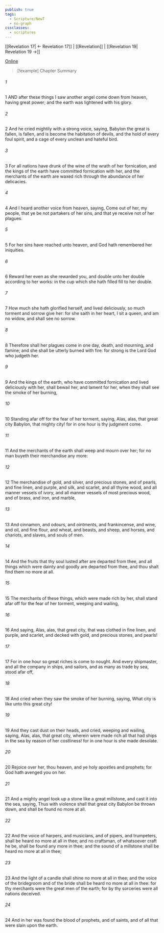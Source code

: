 ```yaml
---
publish: true
tags:
  - Scripture/NewT
  - no-graph
cssclasses:
  - scriptures
---
```

[[Revelation 17| ← Revelation 17]] | [[Revelation]] | [[Revelation 19| Revelation 19 →]]

[Online](https://churchofjesuschrist.org/study/scriptures/nt/rev/18?lang=eng)

>[!example] Chapter Summary
>
###### 1
1 AND after these things I saw another angel come down from heaven, having great power; and the earth was lightened with his glory.
###### 2
2 And he cried mightily with a strong voice, saying, Babylon the great is fallen, is fallen, and is become the habitation of devils, and the hold of every foul spirit, and a cage of every unclean and hateful bird.
###### 3
3 For all nations have drunk of the wine of the wrath of her fornication, and the kings of the earth have committed fornication with her, and the merchants of the earth are waxed rich through the abundance of her delicacies.
###### 4
4 And I heard another voice from heaven, saying, Come out of her, my people, that ye be not partakers of her sins, and that ye receive not of her plagues.
###### 5
5 For her sins have reached unto heaven, and God hath remembered her iniquities.
###### 6
6 Reward her even as she rewarded you, and double unto her double according to her works: in the cup which she hath filled fill to her double.
###### 7
7 How much she hath glorified herself, and lived deliciously, so much torment and sorrow give her: for she saith in her heart, I sit a queen, and am no widow, and shall see no sorrow.
###### 8
8 Therefore shall her plagues come in one day, death, and mourning, and famine; and she shall be utterly burned with fire: for strong is the Lord God who judgeth her.
###### 9
9 And the kings of the earth, who have committed fornication and lived deliciously with her, shall bewail her, and lament for her, when they shall see the smoke of her burning,
###### 10
10 Standing afar off for the fear of her torment, saying, Alas, alas, that great city Babylon, that mighty city! for in one hour is thy judgment come.
###### 11
11 And the merchants of the earth shall weep and mourn over her; for no man buyeth their merchandise any more:
###### 12
12 The merchandise of gold, and silver, and precious stones, and of pearls, and fine linen, and purple, and silk, and scarlet, and all thyine wood, and all manner vessels of ivory, and all manner vessels of most precious wood, and of brass, and iron, and marble,
###### 13
13 And cinnamon, and odours, and ointments, and frankincense, and wine, and oil, and fine flour, and wheat, and beasts, and sheep, and horses, and chariots, and slaves, and souls of men.
###### 14
14 And the fruits that thy soul lusted after are departed from thee, and all things which were dainty and goodly are departed from thee, and thou shalt find them no more at all.
###### 15
15 The merchants of these things, which were made rich by her, shall stand afar off for the fear of her torment, weeping and wailing,
###### 16
16 And saying, Alas, alas, that great city, that was clothed in fine linen, and purple, and scarlet, and decked with gold, and precious stones, and pearls!
###### 17
17 For in one hour so great riches is come to nought. And every shipmaster, and all the company in ships, and sailors, and as many as trade by sea, stood afar off,
###### 18
18 And cried when they saw the smoke of her burning, saying, What city is like unto this great city!
###### 19
19 And they cast dust on their heads, and cried, weeping and wailing, saying, Alas, alas, that great city, wherein were made rich all that had ships in the sea by reason of her costliness! for in one hour is she made desolate.
###### 20
20 Rejoice over her, thou heaven, and ye holy apostles and prophets; for God hath avenged you on her.
###### 21
21 And a mighty angel took up a stone like a great millstone, and cast it into the sea, saying, Thus with violence shall that great city Babylon be thrown down, and shall be found no more at all.
###### 22
22 And the voice of harpers, and musicians, and of pipers, and trumpeters, shall be heard no more at all in thee; and no craftsman, of whatsoever craft he be, shall be found any more in thee; and the sound of a millstone shall be heard no more at all in thee;
###### 23
23 And the light of a candle shall shine no more at all in thee; and the voice of the bridegroom and of the bride shall be heard no more at all in thee: for thy merchants were the great men of the earth; for by thy sorceries were all nations deceived.
###### 24
24 And in her was found the blood of prophets, and of saints, and of all that were slain upon the earth.



